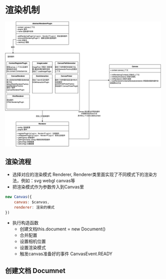 # 渲染机制

![ant/g](./img/antv:g.png)

## 渲染流程

- 选择对应的渲染模式 Renderer, Renderer类里面实现了不同模式下的渲染方法，例如：svg webgl canvas等
- 把渲染模式作为参数传入到Canvas里
```js
new Canvas({
    canvas: $canvas,
    renderer: 渲染的模式
})
```
- 执行构造函数
  - 创建文档this.document = new Document()
  - 合并配置
  - 设置相机位置
  - 设置渲染模式
  - 触发canvas准备好的事件 CanvasEvent.READY

## 创建文档 Documnet
